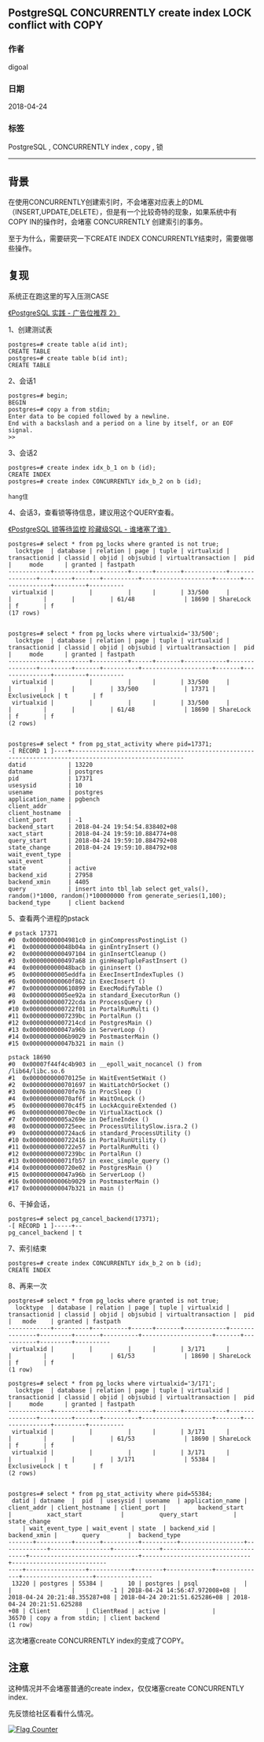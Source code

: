 ## PostgreSQL CONCURRENTLY create index LOCK conflict with COPY  
                                                                   
### 作者                                                                   
digoal                                                                   
                                                                   
### 日期                                                                   
2018-04-24                                                                 
                                                                   
### 标签                                                                   
PostgreSQL , CONCURRENTLY index , copy , 锁   
                                                                   
----                                                                   
                                                                   
## 背景      
在使用CONCURRENTLY创建索引时，不会堵塞对应表上的DML（INSERT,UPDATE,DELETE），但是有一个比较奇特的现象，如果系统中有COPY IN的操作时，会堵塞 CONCURRENTLY 创建索引的事务。  
  
至于为什么，需要研究一下CREATE INDEX CONCURRENTLY结束时，需要做哪些操作。  
  
## 复现  
系统正在跑这里的写入压测CASE  
  
[《PostgreSQL 实践 - 广告位推荐 2》](../201804/20180424_04.md)    
  
  
1、创建测试表  
  
```  
postgres=# create table a(id int);  
CREATE TABLE  
postgres=# create table b(id int);  
CREATE TABLE  
```  
  
2、会话1  
  
  
```  
postgres=# begin;  
BEGIN  
postgres=# copy a from stdin;  
Enter data to be copied followed by a newline.  
End with a backslash and a period on a line by itself, or an EOF signal.  
>>   
```  
  
3、会话2  
  
```  
postgres=# create index idx_b_1 on b (id);  
CREATE INDEX  
postgres=# create index CONCURRENTLY idx_b_2 on b (id);  
  
hang住  
```  
  
4、会话3，查看锁等待信息，建议用这个QUERY查看。  
  
[《PostgreSQL 锁等待监控 珍藏级SQL - 谁堵塞了谁》](../201705/20170521_01.md)    
  
```  
postgres=# select * from pg_locks where granted is not true;  
  locktype  | database | relation | page | tuple | virtualxid | transactionid | classid | objid | objsubid | virtualtransaction |  pid  |     mode      | granted | fastpath   
------------+----------+----------+------+-------+------------+---------------+---------+-------+----------+--------------------+-------+---------------+---------+----------  
 virtualxid |          |          |      |       | 33/500     |               |         |       |          | 61/48              | 18690 | ShareLock     | f       | f  
(17 rows)  
  
  
postgres=# select * from pg_locks where virtualxid='33/500';  
  locktype  | database | relation | page | tuple | virtualxid | transactionid | classid | objid | objsubid | virtualtransaction |  pid  |     mode      | granted | fastpath   
------------+----------+----------+------+-------+------------+---------------+---------+-------+----------+--------------------+-------+---------------+---------+----------  
 virtualxid |          |          |      |       | 33/500     |               |         |       |          | 33/500             | 17371 | ExclusiveLock | t       | f  
 virtualxid |          |          |      |       | 33/500     |               |         |       |          | 61/48              | 18690 | ShareLock     | f       | f  
(2 rows)  
  
  
postgres=# select * from pg_stat_activity where pid=17371;  
-[ RECORD 1 ]----+------------------------------------------------------------------------------------------------------  
datid            | 13220  
datname          | postgres  
pid              | 17371  
usesysid         | 10  
usename          | postgres  
application_name | pgbench  
client_addr      |   
client_hostname  |   
client_port      | -1  
backend_start    | 2018-04-24 19:54:54.838402+08  
xact_start       | 2018-04-24 19:59:10.884774+08  
query_start      | 2018-04-24 19:59:10.884792+08  
state_change     | 2018-04-24 19:59:10.884792+08  
wait_event_type  |   
wait_event       |   
state            | active  
backend_xid      | 27958  
backend_xmin     | 4405  
query            | insert into tbl_lab select get_vals(), random()*1000, random()*100000000 from generate_series(1,100);  
backend_type     | client backend  
```  
  
5、查看两个进程的pstack  
  
```  
# pstack 17371  
#0  0x00000000004981c0 in ginCompressPostingList ()  
#1  0x000000000048b04a in ginEntryInsert ()  
#2  0x0000000000497104 in ginInsertCleanup ()  
#3  0x0000000000497a68 in ginHeapTupleFastInsert ()  
#4  0x000000000048bacb in gininsert ()  
#5  0x00000000005eddfa in ExecInsertIndexTuples ()  
#6  0x000000000060f862 in ExecInsert ()  
#7  0x0000000000610899 in ExecModifyTable ()  
#8  0x00000000005ee92a in standard_ExecutorRun ()  
#9  0x0000000000722cda in ProcessQuery ()  
#10 0x0000000000722f01 in PortalRunMulti ()  
#11 0x00000000007239bc in PortalRun ()  
#12 0x00000000007214cd in PostgresMain ()  
#13 0x000000000047a96b in ServerLoop ()  
#14 0x00000000006b9029 in PostmasterMain ()  
#15 0x000000000047b321 in main ()  
  
pstack 18690  
#0  0x00007f44f4c4b903 in __epoll_wait_nocancel () from /lib64/libc.so.6  
#1  0x000000000070125e in WaitEventSetWait ()  
#2  0x0000000000701697 in WaitLatchOrSocket ()  
#3  0x000000000070fe76 in ProcSleep ()  
#4  0x000000000070af6f in WaitOnLock ()  
#5  0x000000000070c4f5 in LockAcquireExtended ()  
#6  0x000000000070ec0e in VirtualXactLock ()  
#7  0x00000000005a269e in DefineIndex ()  
#8  0x0000000000725eec in ProcessUtilitySlow.isra.2 ()  
#9  0x0000000000724ac6 in standard_ProcessUtility ()  
#10 0x0000000000722416 in PortalRunUtility ()  
#11 0x0000000000722e57 in PortalRunMulti ()  
#12 0x00000000007239bc in PortalRun ()  
#13 0x000000000071fb57 in exec_simple_query ()  
#14 0x0000000000720e02 in PostgresMain ()  
#15 0x000000000047a96b in ServerLoop ()  
#16 0x00000000006b9029 in PostmasterMain ()  
#17 0x000000000047b321 in main ()  
```  
  
6、干掉会话，  
  
```  
postgres=# select pg_cancel_backend(17371);  
-[ RECORD 1 ]-----+--  
pg_cancel_backend | t  
```  
  
7、索引结束  
  
```  
postgres=# create index CONCURRENTLY idx_b_2 on b (id);  
CREATE INDEX  
```  
  
  
8、再来一次  
  
  
```  
postgres=# select * from pg_locks where granted is not true;  
  locktype  | database | relation | page | tuple | virtualxid | transactionid | classid | objid | objsubid | virtualtransaction |  pid  |   mode    | granted | fastpath   
------------+----------+----------+------+-------+------------+---------------+---------+-------+----------+--------------------+-------+-----------+---------+----------  
 virtualxid |          |          |      |       | 3/171      |               |         |       |          | 61/53              | 18690 | ShareLock | f       | f  
(1 row)  
  
postgres=# select * from pg_locks where virtualxid='3/171';  
  locktype  | database | relation | page | tuple | virtualxid | transactionid | classid | objid | objsubid | virtualtransaction |  pid  |     mode      | granted | fastpath   
------------+----------+----------+------+-------+------------+---------------+---------+-------+----------+--------------------+-------+---------------+---------+----------  
 virtualxid |          |          |      |       | 3/171      |               |         |       |          | 61/53              | 18690 | ShareLock     | f       | f  
 virtualxid |          |          |      |       | 3/171      |               |         |       |          | 3/171              | 55384 | ExclusiveLock | t       | f  
(2 rows)  
  
  
postgres=# select * from pg_stat_activity where pid=55384;  
 datid | datname  |  pid  | usesysid | usename  | application_name | client_addr | client_hostname | client_port |         backend_start         |          xact_start           |          query_start          |         state_change        
    | wait_event_type | wait_event | state  | backend_xid | backend_xmin |       query        |  backend_type    
-------+----------+-------+----------+----------+------------------+-------------+-----------------+-------------+-------------------------------+-------------------------------+-------------------------------+---------------------------  
----+-----------------+------------+--------+-------------+--------------+--------------------+----------------  
 13220 | postgres | 55384 |       10 | postgres | psql             |             |                 |          -1 | 2018-04-24 14:56:47.972008+08 | 2018-04-24 20:21:48.355287+08 | 2018-04-24 20:21:51.625286+08 | 2018-04-24 20:21:51.625288  
+08 | Client          | ClientRead | active |             |        36570 | copy a from stdin; | client backend  
(1 row)  
```  
  
这次堵塞create CONCURRENTLY index的变成了COPY。  
  
## 注意  
这种情况并不会堵塞普通的create index，仅仅堵塞create CONCURRENTLY index.  
  
先反馈给社区看看什么情况。  
  
  
<a rel="nofollow" href="http://info.flagcounter.com/h9V1"  ><img src="http://s03.flagcounter.com/count/h9V1/bg_FFFFFF/txt_000000/border_CCCCCC/columns_2/maxflags_12/viewers_0/labels_0/pageviews_0/flags_0/"  alt="Flag Counter"  border="0"  ></a>  
  

